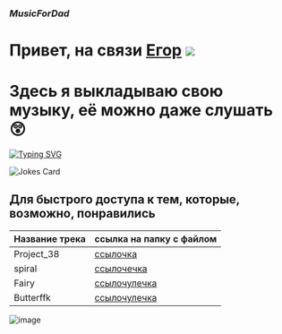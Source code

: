 ### ***MusicForDad***
# Привет, на связи [Егор](https://github.com/KostikovE) ![](https://github.com/blackcater/blackcater/raw/main/images/Hi.gif) 
# Здесь я выкладываю свою музыку, её можно даже слушать 😲


[![Typing SVG](https://readme-typing-svg.herokuapp.com?color=%2336BCF7&lines=Сейчас+я+пишу+эмбиент)](https://git.io/typing-svg)

![Jokes Card](https://readme-jokes.vercel.app/api)

## Для быстрого доступа к тем, которые, возможно, понравились
| Название трека  | ссылка на папку с файлом |
| ------------- | ------------- |
| Project_38  | [ссылочка](https://github.com/KostikovE/MusicForDad/blob/main/Music/Ambient/Project_38.flac)  |
| spiral  | [ссылочечка](https://github.com/KostikovE/MusicForDad/blob/main/Music/Ambient/spiral.flac)  |
| Fairy  | [ссылочулечка](https://github.com/KostikovE/MusicForDad/blob/main/Music/Ambient/Fairy.mp3)  |
| Butterffk  | [ссылочулечка](https://github.com/KostikovE/MusicForDad/blob/main/Music/Ambient/Butterffk.mp3)  |


![image](https://github.com/KostikovE/MusicForDad/assets/169641706/267a7875-4f9e-474e-b338-207547fbd83f)

